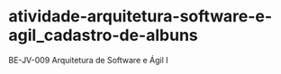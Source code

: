 # atividade-arquitetura-software-e-agil_cadastro-de-albuns
BE-JV-009 Arquitetura de Software e Ágil I
